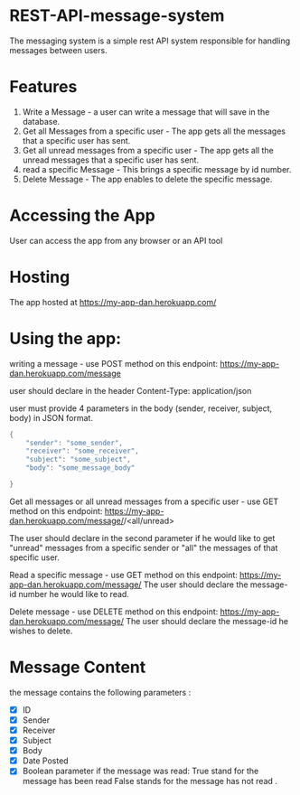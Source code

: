 # REST-API-message-system

The messaging system is a simple rest API system responsible for handling messages between users.

# Features
1. Write a Message - a user can write a message that will save in the database.
2. Get all Messages from a specific user - The app gets all the messages that a specific user has sent.
3. Get all unread messages from a specific user - The app gets all the unread messages that a specific user has sent.
4. read a specific Message - This brings a specific message by id number.
5. Delete Message - The app enables to delete the specific message.

# Accessing the App

User can access the app from any browser or an API tool 

# Hosting

The app hosted at https://my-app-dan.herokuapp.com/

# Using the app:

writing a message - use POST method on this endpoint: https://my-app-dan.herokuapp.com/message

user should declare in the header 
Content-Type: application/json

user must provide 4 parameters in the body (sender, receiver, subject, body) in JSON format.

``` swift
{
    "sender": "some_sender",
    "receiver": "some_receiver",
    "subject": "some_subject",
    "body": "some_message_body"

}
```
Get all messages or all unread messages from a specific user -  use GET method on this endpoint: https://my-app-dan.herokuapp.com/message/<sender>/<all/unread>
  
The user should declare in the second parameter if he would like to get "unread" messages from a specific sender or "all"  the messages of that specific user.
  
Read a specific message -  use GET method on this endpoint: https://my-app-dan.herokuapp.com/message/<id>
The user should declare the message-id number he would like to read.
  
 Delete message - use DELETE method on this endpoint: https://my-app-dan.herokuapp.com/message/<id>
The user should declare the message-id he wishes to delete.
  
# Message Content
the message contains the following parameters :

- [x] ID
- [x] Sender
- [x] Receiver
- [x] Subject
- [x] Body
- [x] Date Posted
- [x] Boolean parameter if the message was read:
 True stand for the message has been read False stands for the message has not read
.
